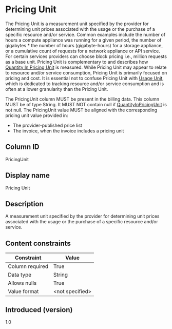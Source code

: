 # Pricing Unit

The Pricing Unit is a measurement unit specified by the provider for determining unit prices associated with the usage or the purchase of a specific resource and/or service. Common examples include the number of hours a compute appliance was running for a given period, the number of gigabytes * the number of hours (gigabyte-hours) for a storage appliance, or a cumulative count of requests for a network appliance or API service. For certain services providers can choose block pricing i.e., million requests as a base unit. Pricing Unit is complementary to and describes how [Quantity In Pricing Unit](#quantityinpricingunit) is measured. While Pricing Unit may appear to relate to resource and/or service consumption, Pricing Unit is primarily focused on pricing and cost. It is essential not to confuse Pricing Unit with [Usage Unit](#usageunit), which is dedicated to tracking resource and/or service consumption and is often at a lower granularity than the Pricing Unit.

The PricingUnit column MUST be present in the billing data. This column MUST be of type String. It MUST NOT contain null if [QuantityInPricingUnit](#quantityinpricingunit) is not null. The PricingUnit value MUST be aligned with the corresponding pricing unit value provided in:

- The provider-published price list
- The invoice, when the invoice includes a pricing unit

## Column ID

PricingUnit

## Display name

Pricing Unit

## Description

A measurement unit specified by the provider for determining unit prices associated with the usage or the purchase of a specific resource and/or service.

## Content constraints

| Constraint      | Value           |
|-----------------|-----------------|
| Column required | True            |
| Data type       | String          |
| Allows nulls    | True            |
| Value format    | \<not specified> |

## Introduced (version)

1.0
